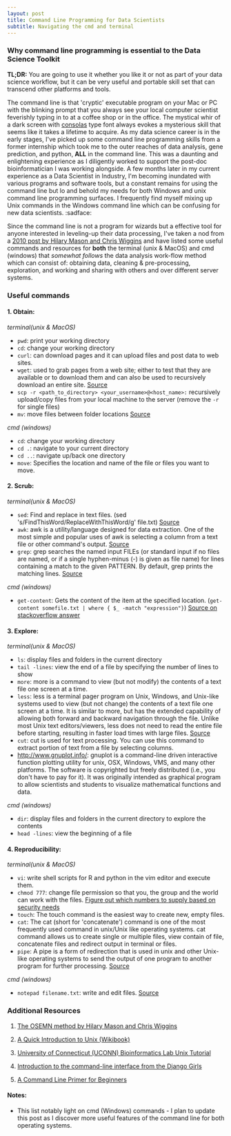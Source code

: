 ```yaml
---
layout: post
title: Command Line Programming for Data Scientists
subtitle: Navigating the cmd and terminal
---
```


### Why command line programming is essential to the Data Science Toolkit

**TL;DR:** You are going to use it whether you like it or not as part of your data science workflow, but it can be very useful and portable skill set that can transcend other platforms and tools.

The command line is that 'cryptic' executable program on your Mac or PC with the blinking prompt that you always see your local computer scientist feverishly typing in to at a coffee shop or in the office. The mystical whir of a dark screen with [consolas](https://en.wikipedia.org/wiki/Consolas) type font always evokes a mysterious skill that seems like it takes a lifetime to acquire. As my data science career is in the early stages, I've picked up some command line programming skills from a former internship which took me to the outer reaches of data analysis, gene prediction, and python, **ALL** in the command line. This was a daunting and enlightening experience as I diligently worked to support the post-doc bioinformatician I was working alongside. A few months later in my current experience as a Data Scientist in Industry, I'm becoming inundated with various programs and software tools, but a constant remains for using the command line but lo and behold my needs for both Windows and unix command line programming surfaces. I frequently find myself mixing up Unix commands in the Windows command line which can be confusing for new data scientists. :sadface:

Since the command line is not a program for wizards but a effective tool for anyone interested in leveling-up their data processing, I've taken a nod from a [2010 post by Hilary Mason and Chris Wiggins](http://www.dataists.com/2010/09/a-taxonomy-of-data-science/) and have listed some useful commands and resources for **both** the terminal (unix & MacOS) and cmd (windows) that *somewhat follows* the data analysis work-flow method which can consist of: obtaining data, cleaning & pre-processing, exploration, and working and sharing with others and over different server systems.


### Useful commands

#### 1. Obtain:
_terminal(unix & MacOS)_

* `pwd`: print your working directory
* `cd`: change your working directory
* `curl`: can download pages and it can upload files and post data to web sites.
* `wget`: used to grab pages from a web site; either to test that they are available or to download them and can also be used to recursively download an entire site. [Source](http://www.computerworld.com/article/2992017/operating-systems/the-joy-of-curl.html)
* `scp -r <path_to_directory> <your_username>@<host_name>:` recursively upload/copy files from your local machine to the server (remove the `-r` for single files)
* `mv`: move files between folder locations [Source](https://www.unix.com/learn/how-move-files-using-unix-commands-or-file-managers)

_cmd (windows)_

* `cd`: change your working directory
* `cd .`: navigate to your current directory
* `cd ..`: navigate up/back one directory
* `move`: Specifies the location and name of the file or files you want to move.

#### 2. Scrub:
_terminal(unix & MacOS)_

* `sed`: Find and replace in text files. (sed 's/FindThisWord/ReplaceWithThisWord/g' file.txt) [Source](http://www.techradar.com/how-to/computing/apple/terminal-101-find-and-replace-using-sed-1305723)
* `awk`: awk is a utility/language designed for data extraction. One of the most simple and popular uses of awk is selecting a column from a text file or other command's output. [Source](https://unixconfig.org/learning-unix-commands-awk)
* `grep`: grep searches the named input FILEs (or standard input if no files are named, or if a single hyphen-minus (-) is given as file name) for lines containing a match to the given PATTERN. By default, grep prints the matching lines. [Source](https://www.techonthenet.com/unix/commands/grep.php )

_cmd (windows)_

* `get-content`: Gets the content of the item at the specified location. (`get-content somefile.txt | where { $_ -match "expression"}`) [Source on stackoverflow answer](http://stackoverflow.com/a/6028937/4143444)


#### 3. Explore:
_terminal(unix & MacOS)_

* `ls`: display files and folders in the current directory
* `tail -lines`: view the end of a file by specifying the number of lines to show
* `more`: more is a command to view (but not modify) the contents of a text file one screen at a time.
* `less`: less is a terminal pager program on Unix, Windows, and Unix-like systems used to view (but not change) the contents of a text file one screen at a time. It is similar to more, but has the extended capability of allowing both forward and backward navigation through the file. Unlike most Unix text editors/viewers, less does not need to read the entire file before starting, resulting in faster load times with large files. [Source](https://en.wikipedia.org/wiki/Less_(Unix) )
* `cut`: cut is used for text processing. You can use this command to extract portion of text from a file by selecting columns.
* http://www.gnuplot.info/: gnuplot is a command-line driven interactive function plotting utility for unix, OSX, Windows, VMS, and many other platforms.  The software is copyrighted but freely distributed (i.e., you don't have to pay for it). It was originally intended as graphical program to allow scientists and students to visualize mathematical functions and data.

_cmd (windows)_

* `dir`: display files and folders in the current directory to explore the contents
* `head -lines`: view the beginning of a file


#### 4. Reproducibility:
_terminal(unix & MacOS)_

* `vi`: write shell scripts for R and python in the vim editor and execute them.
* `chmod 777`: change file permission so that you, the group and the world can work with the files. [Figure out which numbers to supply based on security needs](http://www.onlineconversion.com/html_chmod_calculator.htm)
* `touch`: The touch command is the easiest way to create new, empty files.
* `cat`: The cat (short for 'concatenate') command is one of the most frequently used command in unix/Unix like operating systems. cat command allows us to create single or multiple files, view contain of file, concatenate files and redirect output in terminal or files.
* `pipe`: A pipe is a form of redirection that is used in unix and other Unix-like operating systems to send the output of one program to another program for further processing. [Source](http://www.linfo.org/pipes.html )

_cmd (windows)_

* `notepad filename.txt`: write and edit files. [Source](http://superuser.com/a/186860)

### Additional Resources

1. [The OSEMN method by Hilary Mason and Chris Wiggins](http://www.dataists.com/2010/09/a-taxonomy-of-data-science/)

2. [A Quick Introduction to Unix (Wikibook)](https://en.wikibooks.org/wiki/A_Quick_Introduction_to_Unix/Job_Control)

3. [University of Connecticut (UCONN) Bioinformatics Lab Unix Tutorial](http://bioinformatics.uconn.edu/unix-basics/)

4. [Introduction to the command-line interface from the Django Girls](http://tutorial.djangogirls.org/en/intro_to_command_line/)

5. [A Command Line Primer for Beginners](http://lifehacker.com/5633909/who-needs-a-mouse-learn-to-use-the-command-line-for-almost-anything)

#### Notes:
* This list notably light on cmd (Windows) commands - I plan to update this post as I discover more useful features of the command line for both operating systems.
